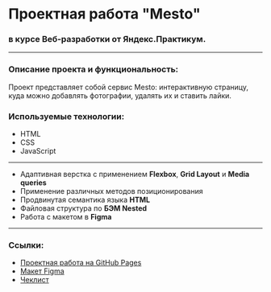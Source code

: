 # Проектная работа  "Mesto" 
### в курсе Веб-разработки от Яндекс.Практикум.
***
### Описание проекта и функциональность:
Проект представляет собой сервис Mesto: интерактивную страницу, куда можно добавлять фотографии, удалять их и ставить лайки.
### Используемые технологии:
* HTML
* CSS
* JavaScript
***
* Адаптивная верстка с применением **Flexbox**, **Grid Layout** и **Media queries**
* Применение различных методов позиционирования
* Продвинутая семантика языка **HTML**
* Файловая структура по **БЭМ Nested**
* Работа с макетом в **Figma**
***
### Ссылки:
* [Проектная работа на GitHub Pages](https://zyoma689.github.io/mesto/index.html)
* [Макет Figma](https://www.figma.com/file/StZjf8HnoeLdiXS7dYrLAh/JavaScript.-Sprint-4)
* [Чеклист](https://code.s3.yandex.net/web-developer/checklists/new-program/checklist-4/index.html)